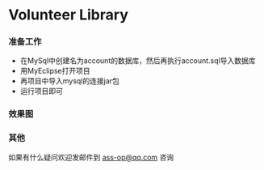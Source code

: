 # Volunteer Library

### 准备工作
* 在MySql中创建名为account的数据库，然后再执行account.sql导入数据库<br>
* 用MyEclipse打开项目<br>
* 再项目中导入mysql的连接jar包<br>
* 运行项目即可<br>

### 效果图


### 其他
如果有什么疑问欢迎发邮件到 ass-op@qq.com 咨询